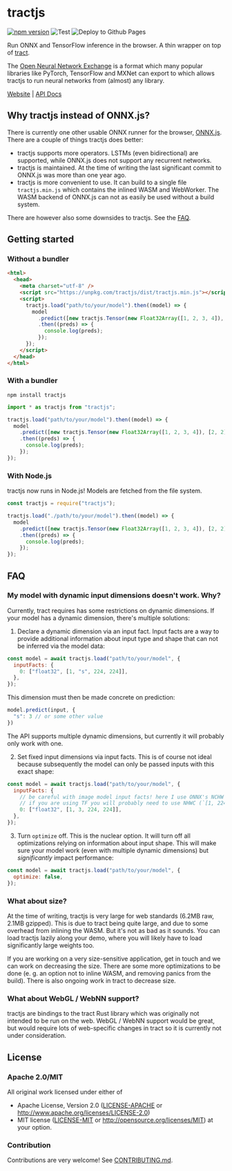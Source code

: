 # tractjs

[![npm version](https://img.shields.io/npm/v/tractjs)](https://www.npmjs.com/package/tractjs)
![Test](https://github.com/bminixhofer/tractjs/workflows/Test/badge.svg)
![Deploy to Github Pages](https://github.com/bminixhofer/tractjs/workflows/Deploy%20to%20Github%20Pages/badge.svg)

Run ONNX and TensorFlow inference in the browser. A thin wrapper on top of [tract](https://github.com/snipsco/tract).

The [Open Neural Network Exchange](https://onnx.ai/) is a format which many popular libraries like PyTorch, TensorFlow and MXNet can export to which allows tractjs to run neural networks from (almost) any library.

[Website](https://bminixhofer.github.io/tractjs/) | [API Docs](https://bminixhofer.github.io/tractjs/docs/)

## Why tractjs instead of ONNX.js?

There is currently one other usable ONNX runner for the browser, [ONNX.js](https://github.com/microsoft/onnxjs). There are a couple of things tractjs does better:

- tractjs supports more operators. LSTMs (even bidirectional) are supported, while ONNX.js does not support any recurrent networks.
- tractjs is maintained. At the time of writing the last significant commit to ONNX.js was more than one year ago.
- tractjs is more convenient to use. It can build to a single file `tractjs.min.js` which contains the inlined WASM and WebWorker. The WASM backend of ONNX.js can not as easily be used without a build system.

There are however also some downsides to tractjs. See the [FAQ](#faq).

## Getting started

### Without a bundler

```html
<html>
  <head>
    <meta charset="utf-8" />
    <script src="https://unpkg.com/tractjs/dist/tractjs.min.js"></script>
    <script>
      tractjs.load("path/to/your/model").then((model) => {
        model
          .predict([new tractjs.Tensor(new Float32Array([1, 2, 3, 4]), [2, 2])])
          .then((preds) => {
            console.log(preds);
          });
      });
    </script>
  </head>
</html>
```

### With a bundler

```
npm install tractjs
```

```js
import * as tractjs from "tractjs";

tractjs.load("path/to/your/model").then((model) => {
  model
    .predict([new tractjs.Tensor(new Float32Array([1, 2, 3, 4]), [2, 2])])
    .then((preds) => {
      console.log(preds);
    });
});
```

### With Node.js

tractjs now runs in Node.js! Models are fetched from the file system.

```js
const tractjs = require("tractjs");

tractjs.load("./path/to/your/model").then((model) => {
  model
    .predict([new tractjs.Tensor(new Float32Array([1, 2, 3, 4]), [2, 2])])
    .then((preds) => {
      console.log(preds);
    });
});
```

## FAQ

### My model with dynamic input dimensions doesn't work. Why?

Currently, tract requires has some restrictions on dynamic dimensions. If your model has a dynamic dimension, there's multiple solutions:

1. Declare a dynamic dimension via an input fact. Input facts are a way to provide additional information about input type and shape that can not be inferred via the model data:

```js
const model = await tractjs.load("path/to/your/model", {
  inputFacts: {
    0: ["float32", [1, "s", 224, 224]],
  },
});
```

This dimension must then be made concrete on prediction:

```js
model.predict(input, {
  "s": 3 // or some other value
})
```

The API supports multiple dynamic dimensions, but currently it will probably only work with one.

2. Set fixed input dimensions via input facts. This is of course not ideal because subsequently the model can only be passed inputs with this exact shape:

```js
const model = await tractjs.load("path/to/your/model", {
  inputFacts: {
    // be careful with image model input facts! here I use ONNX's NCHW format
    // if you are using TF you will probably need to use NHWC (`[1, 224, 224, 3]`).
    0: ["float32", [1, 3, 224, 224]],
  },
});
```

3. Turn `optimize` off. This is the nuclear option. It will turn off all optimizations relying on information about input shape. This will make sure your model work (even with multiple dynamic dimensions) but _significantly_ impact performance:

```js
const model = await tractjs.load("path/to/your/model", {
  optimize: false,
});
```

### What about size?

At the time of writing, tractjs is very large for web standards (6.2MB raw, 2.1MB gzipped). This is due to tract being quite large, and due to some overhead from inlining the WASM. But it's not as bad as it sounds. You can load tractjs lazily along your demo, where you will likely have to load significantly large weights too.

If you are working on a very size-sensitive application, get in touch and we can work on decreasing the size. There are some more optimizations to be done (e. g. an option not to inline WASM, and removing panics from the build). There is also ongoing work in tract to decrease size.

### What about WebGL / WebNN support?

tractjs are bindings to the tract Rust library which was originally not intended to be run on the web. WebGL / WebNN support would be great, but would require lots of web-specific changes in tract so it is currently not under consideration.

## License

### Apache 2.0/MIT

All original work licensed under either of

- Apache License, Version 2.0 ([LICENSE-APACHE](LICENSE-APACHE) or http://www.apache.org/licenses/LICENSE-2.0)
- MIT license ([LICENSE-MIT](LICENSE-MIT) or http://opensource.org/licenses/MIT)
  at your option.

### Contribution

Contributions are very welcome! See [CONTRIBUTING.md](/CONTRIBUTING.md).
